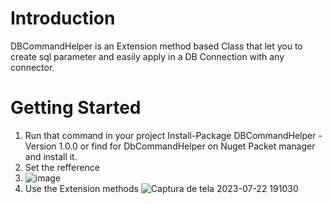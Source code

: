 # Introduction 
DBCommandHelper is an Extension method based Class that let you to create sql parameter and easily apply in a DB Connection with any connector.

# Getting Started
1. Run that command in your project Install-Package DBCommandHelper -Version 1.0.0 or find for DbCommandHelper on Nuget Packet manager and install it.
2. Set the refference
3. ![image](https://user-images.githubusercontent.com/48934827/153776319-446bf5c3-5c03-4954-8168-dac260b09370.png)
4. Use the Extension methods
![Captura de tela 2023-07-22 191030](https://github.com/pnoleto/DBCommandHelper/assets/48934827/5e11acfc-20f4-40ae-b4db-3b123cd58559)
